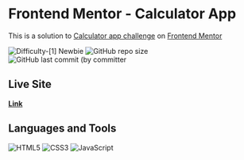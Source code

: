 # Frontend Mentor - Calculator App
This is a solution 
to [Calculator app challenge](https://www.frontendmentor.io/challenges/calculator-app-9lteq5N29)
on [Frontend Mentor](https://www.frontendmentor.io)

![Difficulty-[1] Newbie](<https://img.shields.io/badge/Difficulty-[3]_Intermediate-DAA520?style=for-the-badge>)
![GitHub repo size](<https://img.shields.io/github/repo-size/I-antiva-I/CalculatorApp?label=Repo size&style=for-the-badge>)
![GitHub last commit (by committer](<https://img.shields.io/github/last-commit/I-antiva-I/CalculatorApp?label=Last commit&style=for-the-badge>)

## Live Site
[**Link**](https://i-antiva-i.github.io/CalculatorApp)

## Languages and Tools
![HTML5](https://img.shields.io/badge/HTML5-E34F26?style=for-the-badge&logo=html5&logoColor=white)
![CSS3](https://img.shields.io/badge/CSS3-1572B6?style=for-the-badge&logo=css3&logoColor=white)
![JavaScript](https://img.shields.io/badge/JavaScript-424242?style=for-the-badge&logo=javascript&logoColor=F7DF1E)
  
